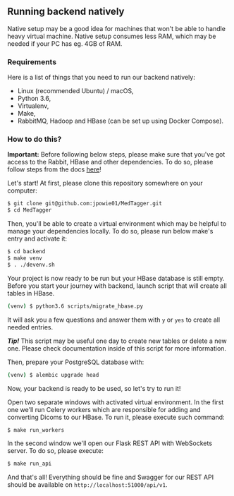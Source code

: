 Running backend natively
------------------------

Native setup may be a good idea for machines that won't be able to handle heavy virtual machine. Native setup consumes
less RAM, which may be needed if your PC has eg. 4GB of RAM.

### Requirements

Here is a list of things that you need to run our backend natively:
 - Linux (recommended Ubuntu) / macOS,
 - Python 3.6,
 - Virtualenv,
 - Make,
 - RabbitMQ, Hadoop and HBase (can be set up using Docker Compose).

### How to do this?

**Important:** Before following below steps, please make sure that you've got access to the Rabbit, HBase and other
dependencies. To do so, please follow steps from the docs [here](/docs/dependencies_via_docker_compose.md)!

Let's start! At first, please clone this repository somewhere on your computer:

```bash
$ git clone git@github.com:jpowie01/MedTagger.git
$ cd MedTagger
```

Then, you'll be able to create a virtual environment which may be helpful to manage your dependencies locally. To do so,
please run below make's entry and activate it:

```bash
$ cd backend
$ make venv
$ . ./devenv.sh
```

Your project is now ready to be run but your HBase database is still empty. Before you start your journey with backend,
launch script that will create all tables in HBase.

```bash
(venv) $ python3.6 scripts/migrate_hbase.py
```

It will ask you a few questions and answer them with `y` or `yes` to create all needed entries.

**_Tip!_** This script may be useful one day to create new tables or delete a new one. Please check documentation
inside of this script for more information.

Then, prepare your PostgreSQL database with:

```bash
(venv) $ alembic upgrade head
```

Now, your backend is ready to be used, so let's try to run it!

Open two separate windows with activated virtual environment. In the first one we'll run Celery workers which are
responsible for adding and converting Dicoms to our HBase. To run it, please execute such command:

```bash
$ make run_workers
```

In the second window we'll open our Flask REST API with WebSockets server. To do so, please execute:

```bash
$ make run_api
```

And that's all! Everything should be fine and Swagger for our REST API should be available on
`http://localhost:51000/api/v1`.
